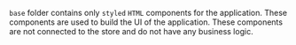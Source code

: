 `base` folder contains only `styled` `HTML` components for the application. These components are used to build the UI of the application. These components are not connected to the store and do not have any business logic.